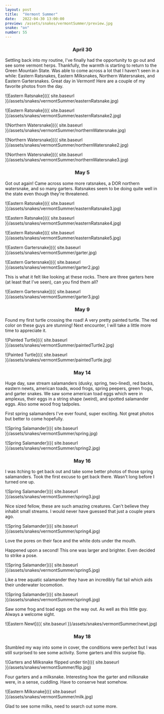 ```yaml
---
layout: post
title:  "Vermont Summer"
date:   2022-04-30 13:00:00
preview: /assets/snakes/vermontSummer/preview.jpg
snake: "on"
number: 55
---
```

<div align="center"><h3>April 30</h3></div>

Settling back into my routine, I've finally had the opportunity to go out and see some vermont herps. Thankfully, the warmth is starting to return to the Green Mountain State. Was able to come across a lot that I haven't seen in a while: Eastern Ratsnakes, Eastern Milksnakes, Northern Watersnakes, and Eastern Gartersnakes. Great day in Vermont! Here are a couple of my favorite photos from the day.

![Eastern Ratsnake]({{ site.baseurl }}/assets/snakes/vermontSummer/easternRatsnake.jpg)

![Eastern Ratsnake]({{ site.baseurl }}/assets/snakes/vermontSummer/easternRatsnake2.jpg)

![Northern Watersnake]({{ site.baseurl }}/assets/snakes/vermontSummer/northernWatersnake.jpg)

![Northern Watersnake]({{ site.baseurl }}/assets/snakes/vermontSummer/northernWatersnake2.jpg)

![Northern Watersnake]({{ site.baseurl }}/assets/snakes/vermontSummer/northernWatersnake3.jpg)

<div align="center"><h3>May 5</h3></div>

Got out again! Came across some more ratsnakes, a DOR northern watersnake, and so many garters. Ratsnakes seem to be doing quite well in the state even though they're threatened. 

![Eastern Ratsnake]({{ site.baseurl }}/assets/snakes/vermontSummer/easternRatsnake3.jpg)

![Eastern Ratsnake]({{ site.baseurl }}/assets/snakes/vermontSummer/easternRatsnake4.jpg)

![Eastern Ratsnake]({{ site.baseurl }}/assets/snakes/vermontSummer/easternRatsnake5.jpg)

![Eastern Gartersnake]({{ site.baseurl }}/assets/snakes/vermontSummer/garter.jpg)

![Eastern Gartersnake]({{ site.baseurl }}/assets/snakes/vermontSummer/garter2.jpg)

This is what it felt like looking at these rocks. There are three garters here (at least that I've seen), can you find them all?

![Eastern Gartersnake]({{ site.baseurl }}/assets/snakes/vermontSummer/garter3.jpg)

<div align="center"><h3>May 9</h3></div>

Found my first turtle crossing the road! A very pretty painted turtle. The red color on these guys are stunning! Next encounter, I will take a little more time to appreciate it.

![Painted Turtle]({{ site.baseurl }}/assets/snakes/vermontSummer/paintedTurtle2.jpg)

![Painted Turtle]({{ site.baseurl }}/assets/snakes/vermontSummer/paintedTurtle.jpg)

<div align="center"><h3>May 14</h3></div>

Huge day, saw stream salamanders (dusky, spring, two-lined), red backs, eastern newts, american toads, wood frogs, spring peepers, green frogs, and garter snakes. We saw some american toad eggs which were in amplexus, their eggs in a string shape (weird), and spotted salamander eggs. Also some wood frog tadpoles.

First spring salamanders I've ever found, super exciting. Not great photos but better to come hopefully. 

![Spring Salamander]({{ site.baseurl }}/assets/snakes/vermontSummer/spring.jpg)

![Spring Salamander]({{ site.baseurl }}/assets/snakes/vermontSummer/spring2.jpg)

<div align = "center"><h3>May 16</h3></div>

I was itching to get back out and take some better photos of those spring salamanders. Took the first excuse to get back there. Wasn't long before I turned one up.

![Spring Salamander]({{ site.baseurl }}/assets/snakes/vermontSummer/spring3.jpg)

Nice sized fellow, these are such amazing creatures. Can't believe they inhabit small streams. I would never have guessed that just a couple years ago. 

![Spring Salamander]({{ site.baseurl }}/assets/snakes/vermontSummer/spring4.jpg)

Love the pores on their face and the white dots under the mouth.

Happened upon a second! This one was larger and brighter. Even decided to strike a pose.

![Spring Salamander]({{ site.baseurl }}/assets/snakes/vermontSummer/spring5.jpg)

Like a tree aquatic salamander they have an incredibly flat tail which aids their underwater locomotion.

![Spring Salamander]({{ site.baseurl }}/assets/snakes/vermontSummer/spring6.jpg)

Saw some frog and toad eggs on the way out. As well as this little guy. Always a welcome sight.

![Eastern Newt]({{ site.baseurl }}/assets/snakes/vermontSummer/newt.jpg)

<div align = "center"><h3>May 18</h3></div>

Stumbled my way into some in cover, the conditions were perfect but I was still surprised to see some activity. Some garters and this surpise flip.

![Garters and Milksnake flipped under tin]({{ site.baseurl }}/assets/snakes/vermontSummer/flip.jpg)

Four garters and a milksnake. Interesting how the garter and milksnake were, in a sense, cuddling. Have to conserve heat somehow.

![Eastern Milksnake]({{ site.baseurl }}/assets/snakes/vermontSummer/milk.jpg)

Glad to see some milks, need to search out some more. 